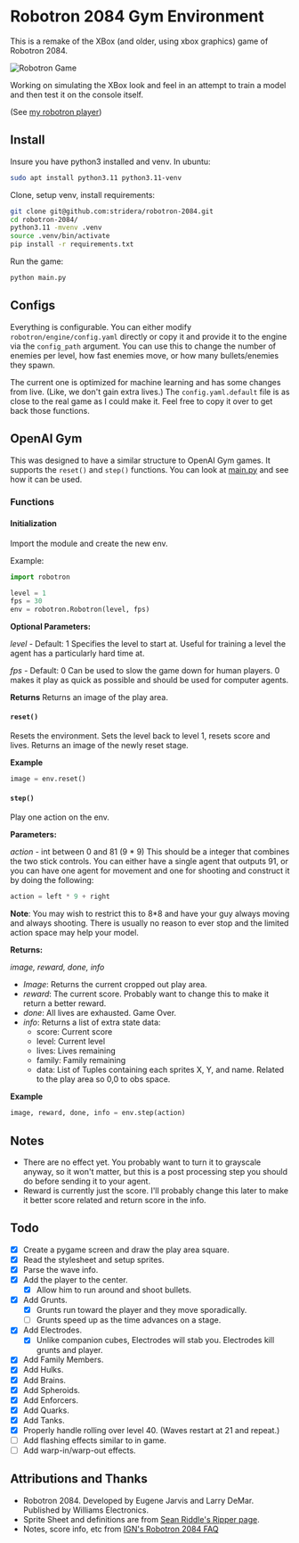 # Robotron 2084 Gym Environment

This is a remake of the XBox (and older, using xbox graphics) game of Robotron 2084.

![Robotron Game](resources/robotron.png "Robotron 2084")

Working on simulating the XBox look and feel in an attempt to train a model and then test it on the console itself.

(See [my robotron player](https://github.com/stridera/robotron))

## Install

Insure you have python3 installed and venv. In ubuntu:

```bash
sudo apt install python3.11 python3.11-venv
```

Clone, setup venv, install requirements:

```bash
git clone git@github.com:stridera/robotron-2084.git
cd robotron-2084/
python3.11 -mvenv .venv
source .venv/bin/activate
pip install -r requirements.txt
```

Run the game:

```bash
python main.py
```

## Configs

Everything is configurable. You can either modify `robotron/engine/config.yaml` directly or copy it and provide it to the engine via the `config_path` argument. You can use this to change the number of enemies per level, how fast enemies move, or how many bullets/enemies they spawn.

The current one is optimized for machine learning and has some changes from live. (Like, we don't gain extra lives.)
The `config.yaml.default` file is as close to the real game as I could make it. Feel free to copy it over to get back those functions.

## OpenAI Gym

This was designed to have a similar structure to OpenAI Gym games. It supports the `reset()` and `step()` functions. You can look at [main.py](main.py) and see how it can be used.

### Functions

#### Initialization

Import the module and create the new env.

Example:

```python
import robotron

level = 1
fps = 30
env = robotron.Robotron(level, fps)
```

**Optional Parameters:**

_level_ - Default: 1
Specifies the level to start at. Useful for training a level the agent has a particularly hard time at.

_fps_ - Default: 0
Can be used to slow the game down for human players. 0 makes it play as quick as possible and should be used for computer agents.

**Returns**
Returns an image of the play area.

#### `reset()`

Resets the environment. Sets the level back to level 1, resets score and lives. Returns an image of the newly reset stage.

**Example**

```python
image = env.reset()
```

#### `step()`

Play one action on the env.

**Parameters:**

_action_ - int between 0 and 81 (9 \* 9)
This should be a integer that combines the two stick controls. You can either have a single agent that outputs 91, or you can have one agent for movement and one for shooting and construct it by doing the following:

```python
action = left * 9 + right
```

**Note**: You may wish to restrict this to 8\*8 and have your guy always moving and always shooting. There is usually no reason to ever stop and the limited action space may help your model.

**Returns:**

_image, reward, done, info_

- _Image_: Returns the current cropped out play area.
- _reward_: The current score. Probably want to change this to make it return a better reward.
- _done_: All lives are exhausted. Game Over.
- _info_: Returns a list of extra state data:
  - score: Current score
  - level: Current level
  - lives: Lives remaining
  - family: Family remaining
  - data: List of Tuples containing each sprites X, Y, and name. Related to the play area so 0,0 to obs space.

**Example**

```python
image, reward, done, info = env.step(action)
```

## Notes

- There are no effect yet. You probably want to turn it to grayscale anyway, so it won't matter, but this is a post processing step you should do before sending it to your agent.
- Reward is currently just the score. I'll probably change this later to make it better score related and return score in the info.

## Todo

- [x] Create a pygame screen and draw the play area square.
- [x] Read the stylesheet and setup sprites.
- [x] Parse the wave info.
- [x] Add the player to the center.
  - [x] Allow him to run around and shoot bullets.
- [x] Add Grunts.
  - [x] Grunts run toward the player and they move sporadically.
  - [ ] Grunts speed up as the time advances on a stage.
- [x] Add Electrodes.
  - [x] Unlike companion cubes, Electrodes will stab you. Electrodes kill grunts and player.
- [x] Add Family Members.
- [x] Add Hulks.
- [x] Add Brains.
- [x] Add Spheroids.
- [x] Add Enforcers.
- [x] Add Quarks.
- [x] Add Tanks.
- [x] Properly handle rolling over level 40. (Waves restart at 21 and repeat.)
- [ ] Add flashing effects similar to in game.
- [ ] Add warp-in/warp-out effects.

## Attributions and Thanks

- Robotron 2084. Developed by Eugene Jarvis and Larry DeMar. Published by Williams Electronics.
- Sprite Sheet and definitions are from [Sean Riddle's Ripper page](https://seanriddle.com/ripper.html).
- Notes, score info, etc from [IGN's Robotron 2084 FAQ](https://www.ign.com/faqs/2005/robotron-2084-general-faq-430788)
